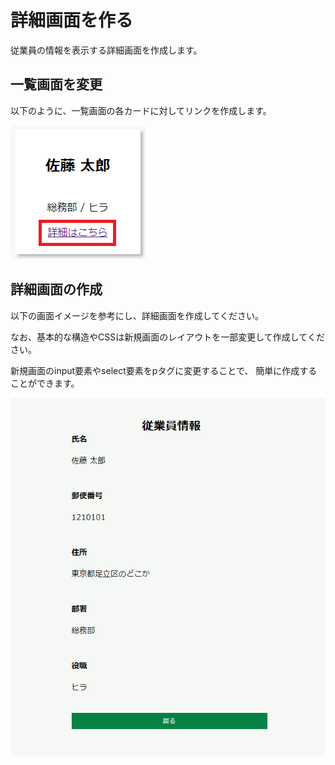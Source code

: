 # 詳細画面を作る

従業員の情報を表示する詳細画面を作成します。

## 一覧画面を変更

以下のように、一覧画面の各カードに対してリンクを作成します。

![カード](./emp_detaillink.png)

## 詳細画面の作成

以下の画面イメージを参考にし、詳細画面を作成してください。

なお、基本的な構造やCSSは新規画面のレイアウトを一部変更して作成してください。  

新規画面のinput要素やselect要素をpタグに変更することで、
簡単に作成することができます。

![詳細画面の表示例](./emp_detail.png)
